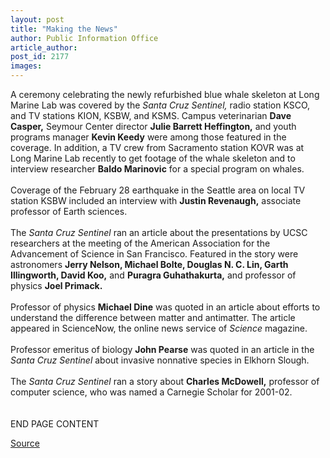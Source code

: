 ```yaml
---
layout: post
title: "Making the News"
author: Public Information Office
article_author: 
post_id: 2177
images:
---
```


<p>
  A ceremony celebrating the newly refurbished blue whale skeleton at Long Marine Lab was covered by the <i>Santa Cruz Sentinel,</i> radio station KSCO, and TV stations KION, KSBW, and KSMS. Campus veterinarian <b>Dave Casper,</b> Seymour Center director <b>Julie Barrett Heffington,</b> and youth programs manager <b>Kevin Keedy</b> were among those featured in the coverage. In addition, a TV crew from Sacramento station KOVR was at Long Marine Lab recently to get footage of the whale skeleton and to interview researcher <b>Baldo Marinovic</b> for a special program on whales.<br>
  <br>
  Coverage of the February 28 earthquake in the Seattle area on local TV station KSBW included an interview with <b>Justin Revenaugh,</b> associate professor of Earth sciences.<br>
  <br>
  The <i>Santa Cruz Sentinel</i> ran an article about the presentations by UCSC researchers at the meeting of the American Association for the Advancement of Science in San Francisco. Featured in the story were astronomers <b>Jerry Nelson, Michael Bolte, Douglas N. C. Lin, Garth Illingworth, David Koo,</b> and <b>Puragra Guhathakurta,</b> and professor of physics <b>Joel Primack.<br>
  <br></b>Professor of physics <b>Michael Dine</b> was quoted in an article about efforts to understand the difference between matter and antimatter. The article appeared in ScienceNow, the online news service of <i>Science</i> magazine.<br>
  <br>
  Professor emeritus of biology <b>John Pearse</b> was quoted in an article in the <i>Santa Cruz Sentinel</i> about invasive nonnative species in Elkhorn Slough.<br>
  <br>
  The <i>Santa Cruz Sentinel</i> ran a story about <b>Charles McDowell,</b> professor of computer science, who was named a Carnegie Scholar for 2001-02.<br>
  <br>
  <br>
  END PAGE CONTENT
</p>
<p><a href="http://www1.ucsc.edu/currents/00-01/03-05/makenews.html" title="Permalink to makenews">Source</a></p>

